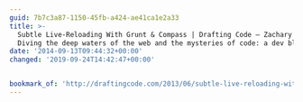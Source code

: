 ```yaml
---
guid: 7b7c3a87-1150-45fb-a424-ae41ca1e2a33
title: >-
  Subtle Live-Reloading With Grunt & Compass | Drafting Code – Zachary Kain.
  Diving the deep waters of the web and the mysteries of code: a dev blog.
date: '2014-09-13T09:44:32+00:00'
changed: '2019-09-24T14:42:47+00:00'


bookmark_of: 'http://draftingcode.com/2013/06/subtle-live-reloading-with-grunt-and-compass/'
---
```




